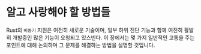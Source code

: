 # 알고 사랑해야 할 방법들

Rust의 `비동기` 지원은 여전히 새로운 기술이며, 일부 하위 진단 기능과 함께 여전히 활발히 개발중인
많은 기능이 요청되고 있스빈다. 이 장에서는 몇 가지 일반적인 고통을 주는 포인트에 대해 논의하며
그 문제를 해결하는 방법을 설명할 것입니다.
